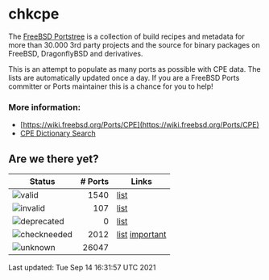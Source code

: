# chkcpe

The [FreeBSD Portstree](https://cgit.freebsd.org/ports) is a collection of build recipes
and metadata for more than 30.000 3rd party projects and the source for binary packages on
FreeBSD, DragonflyBSD and derivatives.

This is an attempt to populate as many ports as possible with CPE data. The lists are
automatically updated once a day. If you are a FreeBSD Ports committer or Ports maintainer
this is a chance for you to help!

### More information:
* [https://wiki.freebsd.org/Ports/CPE](https://wiki.freebsd.org/Ports/CPE)
* [CPE Dictionary Search](http://web.nvd.nist.gov/view/cpe/search)


## Are we there yet?

| Status                                                          | # Ports        | Links                                                    |
| ----------------------------------------------------------------| -------------: | -------------------------------------------------------- |
| ![valid](https://img.shields.io/badge/valid-brightgreen)        | 1540       | [list](https://github.com/decke/chkcpe/wiki/valid)       |
| ![invalid](https://img.shields.io/badge/invalid-red)            | 107     | [list](https://github.com/decke/chkcpe/wiki/invalid)     |
| ![deprecated](https://img.shields.io/badge/deprecated-red)      | 0  | [list](https://github.com/decke/chkcpe/wiki/deprecated)  |
| ![checkneeded](https://img.shields.io/badge/checkneeded-orange) | 2012 | [list](https://github.com/decke/chkcpe/wiki/checkneeded) [important](https://github.com/decke/chkcpe/wiki/important) |
| ![unknown](https://img.shields.io/badge/unknown-grey)           | 26047     | |

Last updated: Tue Sep 14 16:31:57 UTC 2021
